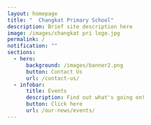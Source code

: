 ```yaml
---
layout: homepage
title: "  Changkat Primary School"
description: Brief site description here
image: /images/changkat pri logo.jpg
permalink: /
notification: ""
sections:
  - hero:
      background: /images/banner2.png
      button: Contact Us
      url: /contact-us/
  - infobar:
      title: Events
      description: Find out what's going on!
      button: Click here
      url: /our-news/events/
---
```

